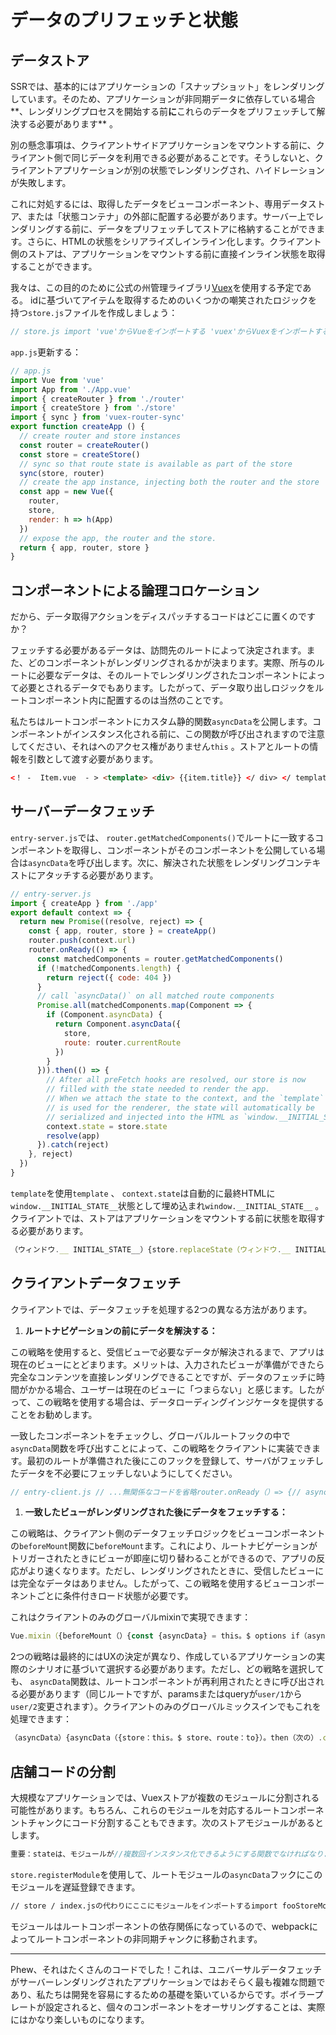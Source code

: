 # データのプリフェッチと状態

## データストア

SSRでは、基本的にはアプリケーションの「スナップショット」をレンダリングしています。そのため、アプリケーションが非同期データに依存している場合**、レンダリングプロセスを開始する前**に**これらのデータをプリフェッチして解決する必要があります** 。

別の懸念事項は、クライアントサイドアプリケーションをマウントする前に、クライアント側で同じデータを利用できる必要があることです。そうしないと、クライアントアプリケーションが別の状態でレンダリングされ、ハイドレーションが失敗します。

これに対処するには、取得したデータをビューコンポーネント、専用データストア、または「状態コンテナ」の外部に配置する必要があります。サーバー上でレンダリングする前に、データをプリフェッチしてストアに格納することができます。さらに、HTMLの状態をシリアライズしインライン化します。クライアント側のストアは、アプリケーションをマウントする前に直接インライン状態を取得することができます。

我々は、この目的のために公式の州管理ライブラリ[Vuex](https://github.com/vuejs/vuex/)を使用する予定である。 idに基づいてアイテムを取得するためのいくつかの嘲笑されたロジックを持つ`store.js`ファイルを作成しましょう：

```js
// store.js import 'vue'からVueをインポートする 'vuex'からVuexをインポートするVue.use（Vuex）//プロミスを返す汎用APIがあると仮定//実装の詳細を無視するimport {fetchItem} from '/api {fetchItem（{commit}、id）{// store.dispatch（）を介してPromiseを返します。私たちが知っている//データがフェッチされたときfetchItem（id）.then（item => {commit（ 'setItem'、{id、item}）}）}}、突然変異：{setItem（state、{id、item }}）{Vue.set（state.items、id、item）}}}}}
```

`app.js`更新する：

```js
// app.js
import Vue from 'vue'
import App from './App.vue'
import { createRouter } from './router'
import { createStore } from './store'
import { sync } from 'vuex-router-sync'
export function createApp () {
  // create router and store instances
  const router = createRouter()
  const store = createStore()
  // sync so that route state is available as part of the store
  sync(store, router)
  // create the app instance, injecting both the router and the store
  const app = new Vue({
    router,
    store,
    render: h => h(App)
  })
  // expose the app, the router and the store.
  return { app, router, store }
}
```

## コンポーネントによる論理コロケーション

だから、データ取得アクションをディスパッチするコードはどこに置くのですか？

フェッチする必要があるデータは、訪問先のルートによって決定されます。また、どのコンポーネントがレンダリングされるかが決まります。実際、所与のルートに必要なデータは、そのルートでレンダリングされたコンポーネントによって必要とされるデータでもあります。したがって、データ取り出しロジックをルートコンポーネント内に配置するのは当然のことです。

私たちはルートコンポーネントにカスタム静的関数`asyncData`を公​​開します。コンポーネントがインスタンス化される前に、この関数が呼び出されますので注意してください、それはへのアクセス権がありません`this` 。ストアとルートの情報を引数として渡す必要があります。

```html
<！ -  Item.vue  - > <template> <div> {{item.title}} </ div> </ template> <script>デフォルトをエクスポートする{asyncData（{store、route}）{//アクションを返すstore.dispatch（ 'fetchItem'、route.params.id）}、computed：{//アイテムをストア状態から表示します。 item（）{これを返す$ store.state.items [this。$ route.params.id]}}} </ script>
```

## サーバーデータフェッチ

`entry-server.js`では、 `router.getMatchedComponents()`でルートに一致するコンポーネントを取得し、コンポーネントがそのコンポーネントを公開している場合は`asyncData`を呼び出します。次に、解決された状態をレンダリングコンテキストにアタッチする必要があります。

```js
// entry-server.js
import { createApp } from './app'
export default context => {
  return new Promise((resolve, reject) => {
    const { app, router, store } = createApp()
    router.push(context.url)
    router.onReady(() => {
      const matchedComponents = router.getMatchedComponents()
      if (!matchedComponents.length) {
        return reject({ code: 404 })
      }
      // call `asyncData()` on all matched route components
      Promise.all(matchedComponents.map(Component => {
        if (Component.asyncData) {
          return Component.asyncData({
            store,
            route: router.currentRoute
          })
        }
      })).then(() => {
        // After all preFetch hooks are resolved, our store is now
        // filled with the state needed to render the app.
        // When we attach the state to the context, and the `template` option
        // is used for the renderer, the state will automatically be
        // serialized and injected into the HTML as `window.__INITIAL_STATE__`.
        context.state = store.state
        resolve(app)
      }).catch(reject)
    }, reject)
  })
}
```

`template`を使用`template` 、 `context.state`は自動的に最終HTMLに`window.__INITIAL_STATE__`状態として埋め込まれ`window.__INITIAL_STATE__` 。クライアントでは、ストアはアプリケーションをマウントする前に状態を取得する必要があります。

```js
（ウィンドウ.__ INITIAL_STATE__）{store.replaceState（ウィンドウ.__ INITIAL_STATE__）}
```

## クライアントデータフェッチ

クライアントでは、データフェッチを処理する2つの異なる方法があります。

1. **ルートナビゲーションの前にデータを解決する：**

この戦略を使用すると、受信ビューで必要なデータが解決されるまで、アプリは現在のビューにとどまります。メリットは、入力されたビューが準備ができたら完全なコンテンツを直接レンダリングできることですが、データのフェッチに時間がかかる場合、ユーザーは現在のビューに「つまらない」と感じます。したがって、この戦略を使用する場合は、データローディングインジケータを提供することをお勧めします。

一致したコンポーネントをチェックし、グローバルルートフックの中で`asyncData`関数を呼び出すことによって、この戦略をクライアントに実装できます。最初のルートが準備された後にこのフックを登録して、サーバがフェッチしたデータを不必要にフェッチしないようにしてください。

```js
// entry-client.js // ...無関係なコードを省略router.onReady（）=> {// asyncDataを処理するためのルータフックを追加する//初期ルートの後に行うことで、私たちが既に持っているデータをフェッチする//すべての//非同期コンポーネントが解決されるように `router.beforeResolve（）`を使用するrouter.beforeResolve（（to、from、next）=> {const matched = router.getMatchedComponents ）const prevMatched = router.getMatchedComponents（from）//以前にレンダリングされなかったコンポーネントだけを気にします。//したがって、2つの一致リストが異なるまでそれらを比較します。let diffed = false const activated = matched.filter（（c、i if（！activated.length）{return next（）} //ここにはローディングインジケータをトリガする必要がありますPromise.all（activate.map（c => {if（c.asyncData）{return c.asyncData（{store、route：to}）}}））then then（（）=> {//ロードを停止するインジケータnext（）}）catch（next）}）app $ mount（ '＃app'）}）
```

1. **一致したビューがレンダリングされた後にデータをフェッチする：**

この戦略は、クライアント側のデータフェッチロジックをビューコンポーネントの`beforeMount`関数に`beforeMount`ます。これにより、ルートナビゲーションがトリガーされたときにビューが即座に切り替わることができるので、アプリの反応がより速くなります。ただし、レンダリングされたときに、受信したビューには完全なデータはありません。したがって、この戦略を使用するビューコンポーネントごとに条件付きロード状態が必要です。

これはクライアントのみのグローバルmixinで実現できます：

```js
Vue.mixin（{beforeMount（）{const {asyncData} = this。$ options if（asyncData）{// fetchオペレーションを約束するように//コンポーネント内で `this.dataPromise.then（..データが準備完了した後に他のタスクを実行するthis.dataPromise = asyncData（{store：this。$ store、route：this。$ route}）}}}）
```

2つの戦略は最終的にはUXの決定が異なり、作成しているアプリケーションの実際のシナリオに基づいて選択する必要があります。ただし、どの戦略を選択しても、 `asyncData`関数は、ルートコンポーネントが再利用されたときに呼び出される必要があります（同じルートですが、paramsまたはqueryが`user/1`から`user/2`変更されます）。クライアントのみのグローバルミックスインでもこれを処理できます：

```js
（asyncData）{asyncData（{store：this。$ store、route：to}）。then（次の）.catch （next）} else {next（）}}}）
```

## 店舗コードの分割

大規模なアプリケーションでは、Vuexストアが複数のモジュールに分割される可能性があります。もちろん、これらのモジュールを対応するルートコンポーネントチャンクにコード分割することもできます。次のストアモジュールがあるとします。

```js
重要：stateは、モジュールが//複数回インスタンス化できるようにする関数でなければなりません。state（（）=>（count：0））、actions ：{inc：（{コミット}）=>コミット（ 'inc'）}、突然変異：{inc：state => state.count ++}}
```

`store.registerModule`を使用して、ルートモジュールの`asyncData`フックにこのモジュールを遅延登録できます。

```html
// store / index.jsの代わりにここにモジュールをインポートするimport fooStoreModule from '.. （ 'foo'、fooStoreModule）return store.dispatch（ 'foo / inc'）}、//重要：モジュールの重複登録は避けてください。クライアントがルートを複数回訪問したとき。 {fooCount（）{return this。$ store.state.foo.count}}}} </ script>これは、
```

モジュールはルートコンポーネントの依存関係になっているので、webpackによってルートコンポーネントの非同期チャンクに移動されます。

---

Phew、それはたくさんのコードでした！これは、ユニバーサルデータフェッチがサーバーレンダリングされたアプリケーションではおそらく最も複雑な問題であり、私たちは開発を容易にするための基礎を築いているからです。ボイラープレートが設定されると、個々のコンポーネントをオーサリングすることは、実際にはかなり楽しいものになります。
